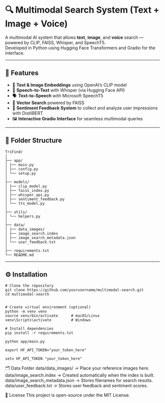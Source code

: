 # 🔍 Multimodal Search System (Text + Image + Voice)

A multimodal AI system that allows **text**, **image**, and **voice** search — powered by CLIP, FAISS, Whisper, and SpeechT5.  
Developed in Python using Hugging Face Transformers and Gradio for the interface.

---

## 🚀 Features

- 🧠 **Text & Image Embeddings** using OpenAI’s CLIP model  
- 🎤 **Speech-to-Text** with Whisper (via Hugging Face API)  
- 🗣️ **Text-to-Speech** with Microsoft SpeechT5  
- 🔎 **Vector Search** powered by FAISS  
- 💬 **Sentiment Feedback System** to collect and analyze user impressions  with DistilBERT
- 🖼️ **Interactive Gradio Interface** for seamless multimodal queries  

---

## 🧩 Folder Structure

```
TriFind/
│
├── app/
│ ├── main.py
│ ├── config.py
│ └── setup.py
│
├── models/
│ ├── clip_model.py
│ ├── faiss_index.py
│ ├── whisper_api.py
│ ├── sentiment_feedback.py
│ └── tts_model.py
│
├── utils/
│ └── helpers.py
│
├── data/
│ ├── data_images/
│ ├── image_search.index
│ ├── image_search_metadata.json
│ └── user_feedback.txt
│
├── requirements.txt
└── README.md
```

---

## ⚙️ Installation

```
# Clone the repository
git clone https://github.com/yourusername/multimodal-search.git
cd multimodal-search


# Create virtual environment (optional)
python -m venv venv
source venv/bin/activate      # macOS/Linux
venv\Scripts\activate         # Windows

# Install dependencies
pip install -r requirements.txt

python app/main.py

export HF_API_TOKEN="your_token_here"

setx HF_API_TOKEN "your_token_here"
```

🗂️ Data Folder
  data/data_images/ → Place your reference images here.
  data/image_search.index → Created automatically when the index is built.
  data/image_search_metadata.json → Stores filenames for search results.
  data/user_feedback.txt → Stores user feedback and sentiment scores.


📜 License
This project is open-source under the MIT License.

